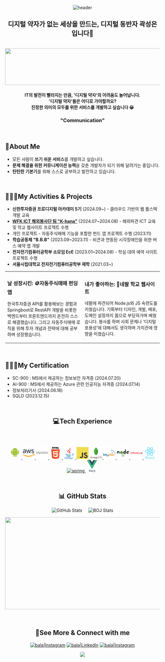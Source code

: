 <p align="center">
  <img src="https://capsule-render.vercel.app/api?type=venom&height=300&color=gradient&text=DIGITAL%20ALLY&animation=blink&textBg=false&fontSize=70&reversal=false&fontColor=Black" alt="header" />
</p>


<h2 align='center'>디지털 약자가 없는 세상을 만드는, 디지털 동반자 곽성은입니다👋</h2>
<br/>


<a href="https://github.com/devxb/gitanimals">
  <img
    src="https://render.gitanimals.org/lines/balamogoulish?pet-id=707815636657570790"
    width="1000"
    height="120"
  />
</a>
  

<h4 align="center">
  IT의 발전이 빨라지는 만큼, '디지털 약자'의 어려움도 늘어납니다.
  <br/>'디지털 약자'들은 어디로 가야할까요?
  <br/>진정한 의미의 모두를 위한 서비스를 개발하고 싶습니다 😀
  <h3 align='center'>"Communication"</h3>
</h4>
</br>


<h2>💫About Me</h2>
<ul>
  <li>모든 사람이 <b>쓰기 쉬운 서비스</b>를 개발하고 싶습니다.</li>
  <li><b>문제 해결을 위한 커뮤니케이션 능력</b>을 갖춘 개발자가 되기 위해 달려가는 중입니다.</li>
  <li><b>탄탄한 기본기</b>를 위해 스스로 공부하고 발전하고 있습니다.</li>
</ul>
<br/>


<h2>🏃🏻‍♀️My Activities & Projects</h2>
<ul>
  <li><b>신한투자증권 프로디지털 아카데미 5기</b> (2024.09~) - 클라우드 기반의 웹 풀스택 개발 교육</li>
  <li><b><a href='http://www.cla-school.com'>WFK ICT 해외봉사단 팀 "K-hana"</a></b> (2024.07~2024.08) - 해외파견 ICT 교육 및 학교 웹사이트 프로젝트 수행</li>
  <li>개인 프로젝트 - 자동주식매매 기능을 포함한 펀드 앱 프로젝트 수행</b> (2023.11) </li>
  <li><b>학습공동체 "B.B.B"</b> (2023.09~2023.11) - 비콘과 연동된 시각장애인을 위한 버스 예약 앱 개발</li>
  <li><b>전자전기컴퓨터공학부 소모임 EcE</b> (2023.01~2024.08) - 학실 대여 예약 사이트 프로젝트 수행</li>
  <li><b>서울시립대학교 전자전기컴퓨터공학부 재학</b> (2021.03~)</li>

</ul>

<table>
  <tr>
    <td width="50%">
      <h3>날 성장시킨: 🪙자동주식매매 펀딩 앱</h3>
      <p>
        한국투자증권 API를 활용해보는 경험과 Springboot로 RestAPI 개발을 비롯한 백엔드부터 프론트엔드까지 온전히 스스로 해결했습니다. 그리고 자동주식매매 로직을 위해 투자 개념과 전략에 대해 공부하며 성장했습니다.
      </p>
    </td>
    <td width="50%">
      <h3>내가 좋아하는: 🏫네팔 학교 웹사이트</h3>
      <p>
        네팔에 파견되어 Node.js와 JS 숙련도를 키웠습니다. 기획부터 디자인, 개발, 배포, 도메인 설정까지 몸으로 부딛혀가며 배웠습니다. 봉사를 하며 사회 문제나 ‘디지털 포용성’에 대해서도 생각하며 가치관에 영향을 미쳤습니다.
      </p>
    </td>
  </tr>
</table>
<br/>


<h2>👩🏻‍🏫My Certification</h2>  
<ul>
  <li>SC-900 : MS에서 제공하는 정보보안 자격증 (2024.07.20)</li>
  <li>AI-900 : MS에서 제공하는 Azure 관련 인공지능 자격증 (2024.07.14)</li>
  <li>정보처리기사 (2024.06.18)</li>
  <li>SQLD (2023.12.15)</li>
  
</ul>
<br/>

<h2 align='center'>💻Tech Experience</h2>
<p align="center" style="display: inline-block;">
  <p align="center"> <a href="https://developer.android.com" target="_blank" rel="noreferrer"> <img src="https://raw.githubusercontent.com/devicons/devicon/master/icons/android/android-original-wordmark.svg" alt="android" width="40" height="40"/> </a> <a href="https://aws.amazon.com" target="_blank" rel="noreferrer"> <img src="https://raw.githubusercontent.com/devicons/devicon/master/icons/amazonwebservices/amazonwebservices-original-wordmark.svg" alt="aws" width="40" height="40"/> </a> <a href="https://expressjs.com" target="_blank" rel="noreferrer"> <img src="https://raw.githubusercontent.com/devicons/devicon/master/icons/express/express-original-wordmark.svg" alt="express" width="40" height="40"/> </a> <a href="https://www.w3.org/html/" target="_blank" rel="noreferrer"> <img src="https://raw.githubusercontent.com/devicons/devicon/master/icons/html5/html5-original-wordmark.svg" alt="html5" width="40" height="40"/> </a> <a href="https://www.java.com" target="_blank" rel="noreferrer"> <img src="https://raw.githubusercontent.com/devicons/devicon/master/icons/java/java-original.svg" alt="java" width="40" height="40"/> </a> <a href="https://developer.mozilla.org/en-US/docs/Web/JavaScript" target="_blank" rel="noreferrer"> <img src="https://raw.githubusercontent.com/devicons/devicon/master/icons/javascript/javascript-original.svg" alt="javascript" width="40" height="40"/> </a> <a href="https://www.mongodb.com/" target="_blank" rel="noreferrer"> <img src="https://raw.githubusercontent.com/devicons/devicon/master/icons/mongodb/mongodb-original-wordmark.svg" alt="mongodb" width="40" height="40"/> </a> <a href="https://www.mysql.com/" target="_blank" rel="noreferrer"> <img src="https://raw.githubusercontent.com/devicons/devicon/master/icons/mysql/mysql-original-wordmark.svg" alt="mysql" width="40" height="40"/> </a> <a href="https://nodejs.org" target="_blank" rel="noreferrer"> <img src="https://raw.githubusercontent.com/devicons/devicon/master/icons/nodejs/nodejs-original-wordmark.svg" alt="nodejs" width="40" height="40"/> </a> <a href="https://www.oracle.com/" target="_blank" rel="noreferrer"> <img src="https://raw.githubusercontent.com/devicons/devicon/master/icons/oracle/oracle-original.svg" alt="oracle" width="40" height="40"/> </a> <a href="https://reactjs.org/" target="_blank" rel="noreferrer"> <img src="https://raw.githubusercontent.com/devicons/devicon/master/icons/react/react-original-wordmark.svg" alt="react" width="40" height="40"/> </a> <a href="https://spring.io/" target="_blank" rel="noreferrer"> <img src="https://www.vectorlogo.zone/logos/springio/springio-icon.svg" alt="spring" width="40" height="40"/> </a> <a href="https://vuejs.org/" target="_blank" rel="noreferrer"> <img src="https://raw.githubusercontent.com/devicons/devicon/master/icons/vuejs/vuejs-original-wordmark.svg" alt="vuejs" width="40" height="40"/> </a> </p>
</p>

<!-- <p align='center' ><img src='./imgs/풀스택.png' width='600'></p> -->
  
</div>
<br>
<h2 align='center'>📊 GitHub Stats</h2>
<p align='center'>
  <div style="display: flex; justify-content: center; align-items: center; gap: 20px; flex-wrap: wrap;">
    <img src='https://github-readme-stats.vercel.app/api?username=balamogoulish&theme=vue&hide_border=true&include_all_commits=false&count_private=false' alt="GitHub Stats">
    <img src='http://mazassumnida.wtf/api/v2/generate_badge?boj=codeline02' alt="BOJ Stats">
  </div>
</p>
<p align='center'>
  <a href="https://github.com/devxb/gitanimals">
  <img
    src="https://render.gitanimals.org/farms/balamogoulish"
    width="1000"
    height="300"
  />
  </a>
</p>




<br>
<h2 align='center'>🔗See More & Connect with me</h2>
<p align='center'>
  <a href='https://balamogoulish.notion.site/c3de7d28ff9546e4889960e5c5f73ce0?pvs=25'><img align="center" alt="bala|Instagram" width="48px" src="https://img.icons8.com/color/48/000000/notion.png" /></a>
  <a href='https://www.linkedin.com/in/seongeun-gwak-875599310'><img align="center" alt="bala|LinkedIn" width="48px" src="https://img.icons8.com/color/48/000000/linkedin.png" /></a>
  <a href='https://instagram.com/gwak_gwak25'><img align="center" alt="bala|Instagram" width="48px" src="https://img.icons8.com/color/48/000000/instagram-new--v2.png" /></a>
</p>

<div align='center'>
 
 [![](https://visitcount.itsvg.in/api?id=balamogoulish&icon=0&color=0)](https://visitcount.itsvg.in)

</div>
